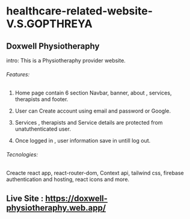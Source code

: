 # healthcare-related-website-V.S.GOPTHREYA

## Doxwell Physiotheraphy

intro: This is a Physiotheraphy provider website.

###### Features:

1. Home page contain 6 section Navbar, banner, about , services, therapists and footer.

2. User can Create account using email and password or Google.

3. Services , therapists and Service details are protected from unatuthenticated user.

4. Once logged in , user information save in untill log out.

###### Tecnologies:

Creacte react app, react-router-dom, Context api, tailwind css, firebase authentication and hosting, react icons and more.

## Live Site : https://doxwell-physiotheraphy.web.app/

